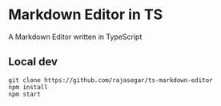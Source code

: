 # Markdown Editor in TS
A Markdown Editor written in TypeScript

## Local dev
```
git clone https://github.com/rajasegar/ts-markdown-editor
npm install
npm start
```
